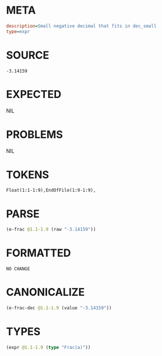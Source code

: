 # META
~~~ini
description=Small negative decimal that fits in dec_small
type=expr
~~~
# SOURCE
~~~roc
-3.14159
~~~
# EXPECTED
NIL
# PROBLEMS
NIL
# TOKENS
~~~zig
Float(1:1-1:9),EndOfFile(1:9-1:9),
~~~
# PARSE
~~~clojure
(e-frac @1.1-1.9 (raw "-3.14159"))
~~~
# FORMATTED
~~~roc
NO CHANGE
~~~
# CANONICALIZE
~~~clojure
(e-frac-dec @1.1-1.9 (value "-3.14159"))
~~~
# TYPES
~~~clojure
(expr @1.1-1.9 (type "Frac(a)"))
~~~

